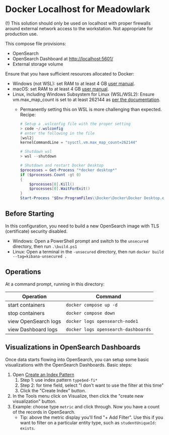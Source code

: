 # Docker Localhost for Meadowlark

(!) This solution should only be used on localhost with proper firewalls around
external network access to the workstation. Not appropriate for production use.

This compose file provisions:

* OpenSearch
* OpenSearch Dashboard at [http://localhost:5601/](http://localhost:5601/)
* External storage volume

Ensure that you have sufficient resources allocated to Docker:

* Windows (not WSL): set RAM to at least 4 GB [user manual](https://docs.docker.com/desktop/windows/).
* macOS: set RAM to at least 4 GB [user manual](https://docs.docker.com/desktop/mac/).
* Linux, including Windows Subsystem for Linux (WSL/WSL2): Ensure vm.max_map_count is set to at least 262144 as [per the
  documentation](https://opensearch.org/docs/opensearch/install/important-settings/).
  * Permanently setting this on WSL is more challenging than expected. Recipe:

    ```powershell
    # Setup a .wslconfig file with the proper setting
    > code ~/.wslconfig
    # enter the following in the file
    [wsl2]
    kernelCommandLine = "sysctl.vm.max_map_count=262144"

    # Shutdown wsl
    > wsl --shutdown

    # Shutdown and restart Docker Desktop
    $processes = Get-Process "*docker desktop*"
    if ($processes.Count -gt 0)
    {
        $processes[0].Kill()
        $processes[0].WaitForExit()
    }
    Start-Process "$Env:ProgramFiles\\Docker\Docker\Docker Desktop.exe"
    ```

## Before Starting

In this configuration, you need to build a new OpenSearch image with TLS
(certificate) security disabled.

* Windows: Open a PowerShell prompt and switch to the `unsecured` directory, then run `.\build.ps1`
* Linux: Open a terminal in the `-unsecured` directory, then run `docker build --tag=kibana-unsecured .`

## Operations

At a command prompt, running in this directory:

| Operation | Command |
| -- | -- |
| start containers | `docker compose up -d` |
| stop containers | `docker compose down` |
| view OpenSearch logs | `docker logs opensearch-node1` |
| view Dashboard logs | `docker logs opensearch-dashboards` |

## Visualizations in OpenSearch Dashboards

Once data starts flowing into OpenSearch, you can setup some basic
visualizations with the OpenSearch Dashboards. Basic steps:

1. Open [Create an Index
   Pattern](http://localhost:5601/app/management/opensearch-dashboards/indexPatterns/create)
   1. Step 1: use index pattern `type$ed-fi*`
   2. Step 2: for time field, select "I don't want to use the filter at this time"
   3. Click the "Create Index" button.
2. In the Tools menu click on Visualize, then click the "create new
   visualization" button.
3. Example: choose type `metric` and click through. Now
   you have a count of the records in OpenSearch.
   * Tip: above the metric display you'll find "+ Add Filter". Use this if you
     want to filter on a particular entity type, such as `studentUniqueId:
     exists`.
